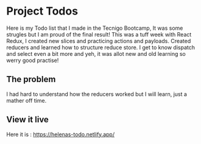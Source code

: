 # Project Todos
Here is my Todo list that I made in the Tecnigo Bootcamp, It was some strugles but I am proud of the final result!
This was a tuff week with React Redux, I created new slices and practicing actions and payloads. Created reducers and learned how to structure reduce store. I  get to know dispatch and select even a bit more and yeh, it was allot new and old learning so werry good practise!
## The problem

I had hard to understand how the reducers worked but I will learn, just a mather off time.

## View it live

Here it is : https://helenas-todo.netlify.app/
